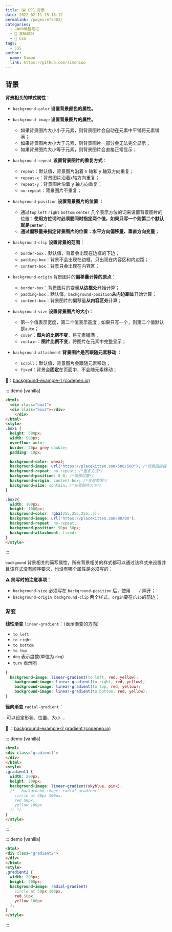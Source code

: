 ```yaml
---
title: 🖼 CSS 背景
date: 2022-02-11 15:18:12
permalink: /pages/ef3d83/
categories: 
  - ☕️Web编程笔记
  - 🚶 基础部分
  - 🎨 CSS
tags: 
  - CSS
author: 
  name: Simon
  link: https://github.com/simon1uo
---
```




## 背景

**背景相关的样式属性**：

- `background-color` **设置背景颜色的属性。**
- `background-image` **设置背景图片的属性。** 
  - 如果背景图片大小小于元素，则背景图片会自动在元素中平铺将元素铺满；
  - 如果背景图片大小大于元素，则背景图片一部分会无法完全显示；
  - 如果背景图片大小等于元素，则背景图片会直接正常显示；

- `background-repeat` **设置背景图片的重复方式**：
  - `repeat`：默认值，背景图片沿着 x 轴和 y 轴双方向重复；
  - `repeat-x`：背景图片沿着x轴方向重复；
  - `repeat-y`：背景图片沿着 y 轴方向重复；
  - `no-repeat`：背景图片不重复；

- `background-position` **设置背景图片的位置** ：
  - 通过`top` `left` `right` `bottom` `center` 几个表示方位的词来设置背景图片的位置：**使用方位词时必须要同时指定两个值，如果只写一个则第二个默认就是`center`**；
  - **通过偏移量来指定背景图片的位置：水平方向偏移量、垂直方向变量**；

- `background-clip` **设置背景的范围**：
  - `border-box`：默认值，背景会出现在边框的下边；
  - `padding-box`：背景不会出现在边框，只出现在内容区和内边距；
  - `content-box`：背景只会出现在内容区；

- `background-origin` 背景图片的**偏移量计算的原点**： 
  - `border-box`：背景图片的变量**从边框处**开始计算；
  - `padding-box`：默认值，`background-position`**从内边距处**开始计算；
  - `content-box`：背景图片的偏移量**从内容区处**计算；

- `background-size` **设置背景图片的大小**：
  - 第一个值表示宽度，第二个值表示高度；如果只写一个，则第二个值默认是`auto`；
  - `cover`：**图片的比例不变**，将元素铺满；
  - `contain`：**图片比例不变**，将图片在元素中完整显示；

- `background-attachment` **背景图片是否跟随元素移动** ：
  - `scroll`：默认值，背景图片会跟随元素移动；
  - `fixed`：背景会**固定**在页面中，不会随元素移动；


🌰：[background-example-1 (codepen.io)](https://codepen.io/simownspace/pen/NWvxvxb)

::: demo [vanilla]

```html
<html>
  <div class="box1">
  <div class="box2"></div>
	</div>
</html>
<style>
.box1 {
  height: 500px;
  width: 500px;
  overflow: auto;
  border: 20px grey double;
  padding: 10px;

  background-color: wheat;
  background-image: url("https://placekitten.com/500/500"); /*背景图链接*/
  background-repeat: no-repeat; /*重复方式*/
  background-position: 0 0; /*偏移位置*/
  background-origin: content-box; /*背景范围*/
  background-size: contain; /*背景图片大小*/
}

.box2{
  width: 100px;
  height: 1000px;
  background-color: rgba(255,255,255,.5);
  background-image: url('https://placekitten.com/80/80');
  background-repeat: no-repeat;
  background-position: 50px 50px;
  background-attachment: fixed;
}
</style>
```

:::

`backgound` 背景相关的简写属性，所有背景相关的样式都可以通过该样式来设置并且该样式没有顺序要求，也没有哪个属性是必须写的；

**⚠️ 简写时的注意事项**：

+ `background-size` 必须写在 `background-position` 后，使用 `	/` 隔开；
+ `background-origin background-clip` 两个样式，`orgin`要在`clip`的前边；



### 渐变

**线性渐变** `linear-gradient`：（表示渐变的方向）

- `to left` 
- `to right`
- `to bottom` 
- `to top` 
- `deg` 表示度数(单位为 `deg`)
- `turn` 表示圈

```css
{
  background-image: linear-gradient(to left, red, yellow);
	background-image: linear-gradient(to right, red, yellow);
	background-image: linear-gradient(to top, red, yellow);
	background-image: linear-gradient(to bottom, red, yellow);
}
```



**径向渐变** `radial-gradient`：

​	可以设定形状、位置、大小 … 

🌰 ：[background-example-2 gradient (codepen.io)](https://codepen.io/simownspace/pen/vYJLegm)

::: demo [vanilla]

```html
<html>
<div class="gradient1">
</div>
</html>
<style>
.gradient1 {
  width: 200px;
  height: 200px;
  background-image: linear-gradient(skyblue, pink);
  /*   background-image: radial-gradient(
    circle at 50px 100px,
    red 50px,
    yellow 100px
  ); */
}
</style>
```

:::

::: demo [vanilla]

```html
<html>
<div class="gradient2">
</div>
</html>
<style>
.gradient2 {
  width: 200px;
  height: 200px;
  background-image: radial-gradient(
    circle at 50px 100px,
    red 50px,
    yellow 100px
  );
}
</style>
```

:::
